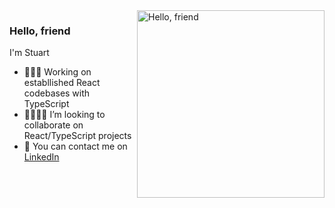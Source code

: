 <img align="right" alt="Hello, friend" src="https://i.pinimg.com/originals/3a/11/03/3a110351d8b8078eb200145e1af3fbf0.jpg" width="300" height="auto"/>

### Hello, friend
        
I'm Stuart

- 👨🏻‍💻 Working on establlished React codebases with TypeScript
- 👩‍💻🧑‍💻 I’m looking to collaborate on React/TypeScript projects
- 📨 You can contact me on [LinkedIn](https://www.linkedin.com/in/stuart-mcnab/) 

<!--
**stuartmcnab/stuartmcnab** is a ✨ _special_ ✨ repository because its `README.md` (this file) appears on your GitHub profile.

Here are some ideas to get you started:

- 🔭 I’m currently working on ...
- 🌱 I’m currently learning ...
- 👯 I’m looking to collaborate on ...
- 🤔 I’m looking for help with ...
- 💬 Ask me about ...
- 📫 How to reach me: ...
- 😄 Pronouns: ...
- ⚡ Fun fact: ...
-->
